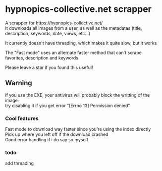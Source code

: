 # hypnopics-collective.net scrapper

A scrapper for https://hypnopics-collective.net/  
It downloads all images from a user, as well as the metadatas (title, description, keywords, date, views, etc...)  

It currently doesn't have threading, which makes it quite slow, but it works  

The "Fast mode" uses an alternate faster method that can't scrape favorites, description and keywords  

Please leave a star if you found this useful!

## Warning
if you use the EXE, your antivirus will probably block the writting of the image  
try disabling it if you get error "[Errno 13] Permission denied"

### Cool features  
Fast mode to download way faster since you're using the index directly  
Pick up where you left off if the download crashed  
Good error handling if i do say so myself

### todo  
add threading
